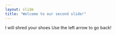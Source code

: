 ```yaml
---
layout: slide
title: "Welcome to our second slide!"
---
```

I will shred your shoes 
Use the left arrow to go back!
